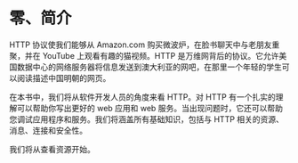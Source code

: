 # 零、简介

HTTP 协议使我们能够从 Amazon.com 购买微波炉，在脸书聊天中与老朋友重聚，并在 YouTube 上观看有趣的猫视频。HTTP 是万维网背后的协议。它允许美国数据中心的网络服务器将信息发送到澳大利亚的网吧，在那里一个年轻的学生可以阅读描述中国明朝的网页。

在本书中，我们将从软件开发人员的角度来看 HTTP。对 HTTP 有一个扎实的理解可以帮助你写出更好的 web 应用和 web 服务。当出现问题时，它还可以帮助您调试应用程序和服务。我们将涵盖所有基础知识，包括与 HTTP 相关的资源、消息、连接和安全性。

我们将从查看资源开始。